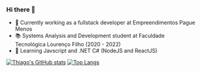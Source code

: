 ### Hi there 👋

  - 🔭 Currently working as a fullstack developer at Empreendimentos Pague Menos
  - 📚 Systems Analysis and Development student at Faculdade Tecnológica Lourenço Filho (2020 - 2022)
  - 🌱 Learning Javscript and .NET C# (NodeJS and ReactJS)
  
  [![Thiago's GitHub stats](https://github-readme-stats.vercel.app/api?username=mariothiago&theme=dark&layout=compact)](https://github.com/mariothiago/github-readme-stats)
  [![Top Langs](https://github-readme-stats.vercel.app/api/top-langs/?username=mariothiago&theme=dark&layout=compact)](https://github.com/mariothiago/github-readme-stats)

<!--
**mariothiago/mariothiago** is a ✨ _special_ ✨ repository because its `README.md` (this file) appears on your GitHub profile.

Here are some ideas to get you started:

- 🔭 I’m currently working on ...
- 🌱 I’m currently learning ...
- 👯 I’m looking to collaborate on ...
- 🤔 I’m looking for help with ...
- 💬 Ask me about ...
- 📫 How to reach me: ...
- 😄 Pronouns: ...
- ⚡ Fun fact: ...
-->
